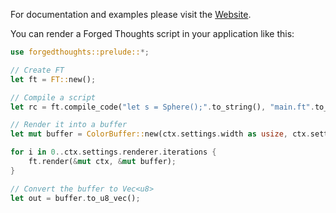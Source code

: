 For documentation and examples please visit the [Website](https://forgedthoughts.com).

You can render a Forged Thoughts script in your application like this:

```rust
use forgedthoughts::prelude::*;

// Create FT
let ft = FT::new();

// Compile a script
let rc = ft.compile_code("let s = Sphere();".to_string(), "main.ft".to_string);

// Render it into a buffer
let mut buffer = ColorBuffer::new(ctx.settings.width as usize, ctx.settings.height as usize);

for i in 0..ctx.settings.renderer.iterations {
    ft.render(&mut ctx, &mut buffer);
}

// Convert the buffer to Vec<u8>
let out = buffer.to_u8_vec();
```